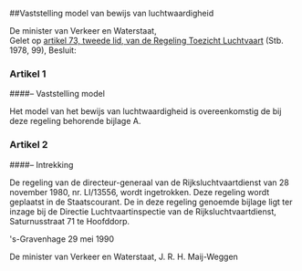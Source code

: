 <meta http-equiv='Content-Type' content='text/html; charset=utf-8' />

##Vaststelling model van bewijs van luchtwaardigheid

De minister van Verkeer en Waterstaat,  
Gelet op [artikel 73, tweede lid, van de Regeling Toezicht Luchtvaart](../../../../../../../../AMvB/regeling/toezicht/luchtvaart/BWBR0002309/README.md) (Stb. 1978, 99),
Besluit:    

### Artikel  1  

####– Vaststelling model

Het model van het bewijs van luchtwaardigheid is overeenkomstig de bij deze regeling behorende bijlage A. 

### Artikel  2  

####– Intrekking

De regeling van de directeur-generaal van de Rijksluchtvaartdienst van 28 november 1980, nr. LI/13556, wordt ingetrokken. Deze regeling wordt geplaatst in de Staatscourant. De in deze regeling genoemde bijlage ligt ter inzage bij de Directie Luchtvaartinspectie van de Rijksluchtvaartdienst, Saturnusstraat 71 te Hoofddorp. 

's-Gravenhage 
29 mei 1990    

De 
minister van Verkeer en Waterstaat, 
J. R. H. Maij-Weggen      
